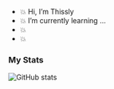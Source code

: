 - 💥 Hi, I’m Thissly
- 💥 I’m currently learning ...
- 💥 
- 💥

### My Stats
![GitHub stats](https://github-readme-stats.vercel.app/api?username=Thissly&show_icons=true&theme=radical)

